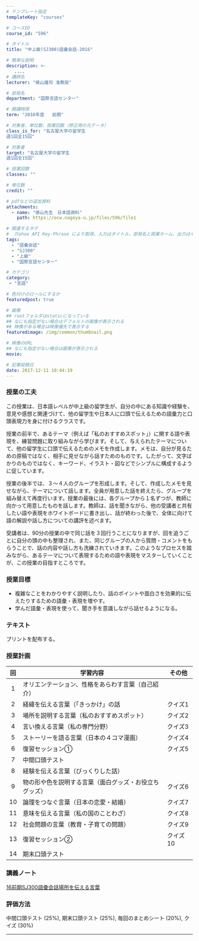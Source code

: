 ```yaml
---
# テンプレート指定
templateKey: "courses"

# コースID
course_id: "596"

# タイトル
title: "中上級(SJ300)語彙会話-2016"

# 簡単な説明
description: >-
   ....
# 講師名
lecturer: "俵山雄司 准教授"

# 部局名
department: "国際言語センター"

# 開講時限
term: "2016年度	前期"

# 対象者、単位数、授業回数（修正用の元データ）
class_is_for: "名古屋大学の留学生
週1回全15回"

# 対象者
target: "名古屋大学の留学生
週1回全15回"

# 授業回数
classes: ""

# 単位数
credit: ""

# pdfなどの追加資料
attachments:
  - name: "俵山先生　日本語資料" 
    path: https://ocw.nagoya-u.jp/files/596/file1

# 関連するタグ
# （Yahoo API Key-Phrase により取得。入力はタイトル、部局名と授業ホーム、出力はキーフレーズ（tags））
tags:
  - "語彙会話"
  - "SJ300"
  - "上級"
  - "国際言語センター"

# カテゴリ
category:
 - "言語"

# 色付けのロールにするか
featuredpost: true

# 画像
## rootフォルダはstaticになっている
## なにも指定がない場合はデフォルトの画像が表示される
## 映像がある場合は映像優先で表示する
featuredimage: /img/common/thumbnail.png

# 映像のURL
## なにも指定がない場合は画像が表示される
movie: 

# 記事投稿日
date: 2017-12-11 10:44:19
---
```


### 授業の工夫
この授業は、日本語レベルが中上級の留学生が、自分の中にある知識や経験を、意見や感想と関連づけて、他の留学生や日本人に口頭で伝えるための語彙力と口頭表現力を身に付けるクラスです。

授業の前半で、あるテーマ（例えば「私のおすすめスポット」）に関する語や表現を、練習問題に取り組みながら学びます。そして、与えられたテーマについて、他の留学生に口頭で伝えるためのメモを作成します。メモは、自分が見るための原稿ではなく、相手に見せながら話すためのものです。したがって、文字ばかりのものではなく、キーワード、イラスト・図などでシンプルに構成するように促しています。

授業の後半では、３～４人のグループを形成します。そして、作成したメモを見せながら、テーマについて話します。全員が用意した話を終えたら、グループを組み替えて再度行います。授業の最後には、各グループから１名ずつが、教師に向かって用意したものを話します。教師は、話を聞きながら、他の受講者と共有したい語や表現をホワイトボードに書き出し、話が終わった後で、全体に向けて語の解説や話し方についての講評を述べます。

受講者は、90分の授業の中で同じ話を３回行うことになりますが、回を追うごとに自分の頭の中も整理され、また、同じグループの人から質問・コメントをもらうことで、話の内容や話し方も洗練されていきます。このようなプロセスを踏みながら、あるテーマについて表現するための語や表現をマスターしていくことが、この授業の目指すところです。









### 授業目標
* 複雑なことをわかりやすく説明したり、話のポイントや面白さを効果的に伝えたりするための語彙・表現を増やす。
* 学んだ語彙・表現を使って、聞き手を意識しながら話せるようになる。

### テキスト
プリントを配布する。



### 授業計画
| 回 | 学習内容 |その他|
|:------------:|----------------------|--|
|1|オリエンテーション、性格をあらわす言葉（自己紹介）||
|2|経緯を伝える言葉（「きっかけ」の話 |クイズ1
|3|場所を説明する言葉（私のおすすめスポット）|クイズ2
|4|言い換える言葉（私の専門分野）|クイズ3
|5|ストーリーを語る言葉（日本の４コマ漫画）|クイズ4
|6|復習セッション①|クイズ5
|7|中間口頭テスト||
|8|経験を伝える言葉（びっくりした話）||
|9|物の形や色を説明する言葉（面白グッズ・お役立ちグッズ）|クイズ6
|10|論理をつなぐ言葉（日本の恋愛・結婚）|クイズ7
|11|意味を伝える言葉（私の国のことわざ）|クイズ8
|12|社会問題の言葉（教育・子育ての問題）|クイズ9
|13|復習セッション②|クイズ10
|14|期末口頭テスト||


### 講義ノート

[16前期SJ300語彙会話場所を伝える言葉](https://ocw.nagoya-u.jp/files/596/file1) 





### 評価方法
中間口頭テスト (25%), 期末口頭テスト (25%), 毎回のまとめシート (20%), クイズ (30%)





-----